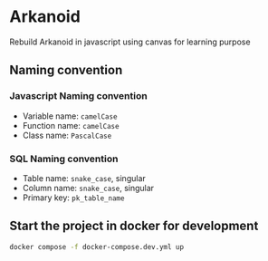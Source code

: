 # Arkanoid
Rebuild Arkanoid in javascript using canvas for learning purpose

## Naming convention
### Javascript Naming convention
- Variable name: `camelCase`
- Function name: `camelCase`
- Class name: `PascalCase`

### SQL Naming convention
- Table name: `snake_case`, singular
- Column name: `snake_case`, singular
- Primary key: `pk_table_name`

## Start the project in docker for development
```bash
docker compose -f docker-compose.dev.yml up
```
